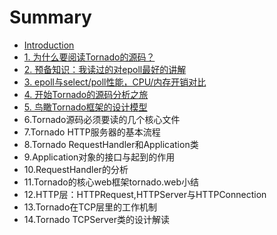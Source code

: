 # Summary

* [Introduction](README.md)
* [1. 为什么要阅读Tornado的源码？](chapter1.md)
* [2. 预备知识：我读过的对epoll最好的讲解](test.md)
* [3. epoll与select/poll性能，CPU/内存开销对比](3.md)
* [4. 开始Tornado的源码分析之旅](4.md)
* [5. 鸟瞰Tornado框架的设计模型](5.md)
* 6.Tornado源码必须要读的几个核心文件
* 7.Tornado HTTP服务器的基本流程
* 8.Tornado RequestHandler和Application类
* 9.Application对象的接口与起到的作用
* 10.RequestHandler的分析
* 11.Tornado的核心web框架tornado.web小结
* 12.HTTP层：HTTPRequest,HTTPServer与HTTPConnection
* 13.Tornado在TCP层里的工作机制
* 14.Tornado TCPServer类的设计解读

